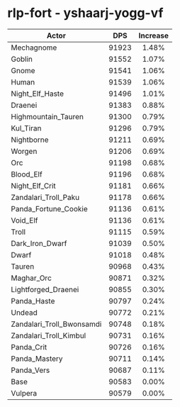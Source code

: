 # rlp-fort - yshaarj-yogg-vf
| Actor | DPS | Increase |
|---|:---:|:---:|
|Mechagnome|91923|1.48%|
|Goblin|91552|1.07%|
|Gnome|91541|1.06%|
|Human|91539|1.06%|
|Night_Elf_Haste|91496|1.01%|
|Draenei|91383|0.88%|
|Highmountain_Tauren|91300|0.79%|
|Kul_Tiran|91296|0.79%|
|Nightborne|91211|0.69%|
|Worgen|91206|0.69%|
|Orc|91198|0.68%|
|Blood_Elf|91196|0.68%|
|Night_Elf_Crit|91181|0.66%|
|Zandalari_Troll_Paku|91178|0.66%|
|Panda_Fortune_Cookie|91136|0.61%|
|Void_Elf|91136|0.61%|
|Troll|91115|0.59%|
|Dark_Iron_Dwarf|91039|0.50%|
|Dwarf|91018|0.48%|
|Tauren|90968|0.43%|
|Maghar_Orc|90871|0.32%|
|Lightforged_Draenei|90855|0.30%|
|Panda_Haste|90797|0.24%|
|Undead|90772|0.21%|
|Zandalari_Troll_Bwonsamdi|90748|0.18%|
|Zandalari_Troll_Kimbul|90731|0.16%|
|Panda_Crit|90726|0.16%|
|Panda_Mastery|90711|0.14%|
|Panda_Vers|90687|0.11%|
|Base|90583|0.00%|
|Vulpera|90579|0.00%|
